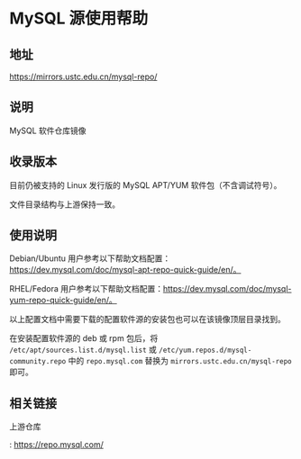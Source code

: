 # MySQL 源使用帮助

## 地址

<https://mirrors.ustc.edu.cn/mysql-repo/>

## 说明

MySQL 软件仓库镜像

## 收录版本

目前仍被支持的 Linux 发行版的 MySQL APT/YUM 软件包（不含调试符号）。

文件目录结构与上游保持一致。

## 使用说明

Debian/Ubuntu
用户参考以下帮助文档配置：https://dev.mysql.com/doc/mysql-apt-repo-quick-guide/en/。

RHEL/Fedora
用户参考以下帮助文档配置：https://dev.mysql.com/doc/mysql-yum-repo-quick-guide/en/。

以上配置文档中需要下载的配置软件源的安装包也可以在该镜像顶层目录找到。

在安装配置软件源的 deb 或 rpm 包后，将
`/etc/apt/sources.list.d/mysql.list` 或
`/etc/yum.repos.d/mysql-community.repo` 中的 `repo.mysql.com` 替换为
`mirrors.ustc.edu.cn/mysql-repo` 即可。

## 相关链接

上游仓库

:   <https://repo.mysql.com/>

